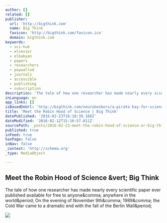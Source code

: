 ```yaml
---
author: []
related: []
publisher:
  url: 'http://bigthink.com'
  name: Big Think
  favicon: 'http://bigthink.com/favicon.ico'
  domain: bigthink.com
keywords:
  - sci-hub
  - elsevier
  - elbakyan
  - papers
  - researchers
  - paywalled
  - journals
  - accessible
  - publishing
  - subscription
description: 'The tale of how one researcher has made nearly every scientific paper ever published available for free to anyone, anywhere in the world. On the evening of November 9th, 1989, the Cold War came to a dramatic end with the fall of the Berlin Wall.'
inLanguage: en
app_links: []
isBasedOnUrl: 'http://bigthink.com/neurobonkers/a-pirate-bay-for-science?utm_campaign=Echobox&utm_medium=Social&utm_source=Facebook'
title: 'Meet the Robin Hood of Science | Big Think'
datePublished: '2016-02-23T16:18:39.168Z'
dateModified: '2016-02-12T15:16:57.011Z'
sourcePath: _posts/2016-02-23-meet-the-robin-hood-of-science-or-big-think.md
published: true
inFeed: true
hasPage: false
inNav: false
_context: 'http://schema.org'
_type: MediaObject

---
```

<article style=""><h1>Meet the Robin Hood of Science &amp;vert; Big Think</h1><p>The tale of how one researcher has made nearly every scientific paper ever published available for free to anyone&amp;comma; anywhere in the world&amp;period; On the evening of November 9th&amp;comma; 1989&amp;comma; the Cold War came to a dramatic end with the fall of the Berlin Wall&amp;period;</p><img src="http://assets1.bigthink.com/system/tinymce_assets/2009/original/bird-cage.jpg?1455048294" /></article>